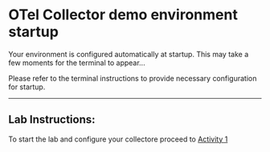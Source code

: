# OTel Collector demo environment startup

Your environment is configured automatically at startup. This may take a few moments for the terminal to appear...

Please refer to the terminal instructions to provide necessary configuration for startup.

----

## Lab Instructions:

To start the lab and configure your collectore proceed to [Activity 1](Activity-1.md)